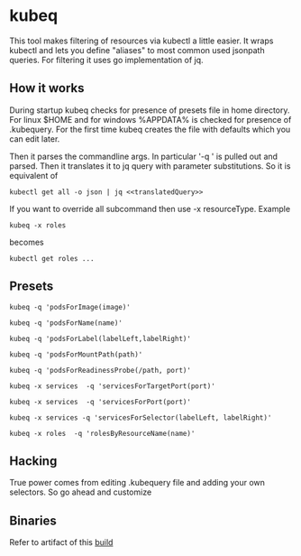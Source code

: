 # kubeq

This tool makes filtering of resources via kubectl a little easier. It wraps kubectl and lets you
define "aliases" to most common used jsonpath queries. For filtering it uses go implementation of jq.

## How it works

During startup kubeq checks for presence of presets file in home directory. For linux $HOME and for 
windows %APPDATA% is checked for presence of .kubequery. For the first time kubeq creates the file
with defaults which you can edit later.

Then it parses the commandline args. In particular '-q <query>' is pulled out and parsed. Then it translates it to jq query with parameter substitutions. So it is equivalent of 

```
kubectl get all -o json | jq <<translatedQuery>>
```

If you want to override all subcommand then use -x resourceType. Example

```
kubeq -x roles
```

becomes

``` 
kubectl get roles ...
```

## Presets

```
kubeq -q 'podsForImage(image)'
```

```
kubeq -q 'podsForName(name)'
```

```
kubeq -q 'podsForLabel(labelLeft,labelRight)'
```

```
kubeq -q 'podsForMountPath(path)'
```

```
kubeq -q 'podsForReadinessProbe(/path, port)'
```

```
kubeq -x services  -q 'servicesForTargetPort(port)'
```

```
kubeq -x services  -q 'servicesForPort(port)'
```

```
kubeq -x services -q 'servicesForSelector(labelLeft, labelRight)'
```

```
kubeq -x roles  -q 'rolesByResourceName(name)'
```

## Hacking

True power comes from editing .kubequery file and adding your own selectors. So go ahead and customize

## Binaries

Refer to artifact of this [build](https://github.com/dgawlik/kubeq/actions/runs/10861685145)
